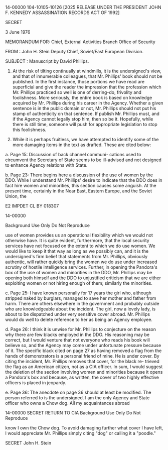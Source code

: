 14-00000
104-10105-10126 [2025 RELEASE UNDER THE PRESIDENT JOHN F. KENNEDY ASSASSINATION RECORDS ACT OF 1992]

SECRET

3 June 1976

MEMORANDUM FOR: Chief, External Activities Branch
Office of Security

FROM : John H. Stein
Deputy Chief, Soviet/East European Division.

SUBJECT : Manuscript by David Phillips.

1. At the risk of tilting continually at windmills, it
is the undersigned's view, and that of innumerable colleagues,
that Mr. Phillips' book should not be published. In the first
instance, those portions we have read are superficial and give
the reader the impression that the profession which Mr. Phillips
practiced so well is one of derring-do, frivolity and foolishness.
More seriously, the entire book is based on knowledge acquired
by Mr. Phillips during his career in the Agency. Whether a
given sentence is in the public domain or not, Mr. Phillips
should not put his stamp of authenticity on that sentence.
If publish Mr. Phillips must, and if the Agency cannot legally
stop him, then so be it. Hopefully, while there is still time,
someone will push for appropriate legislation to stop this
foolishness.

2. While it is perhaps fruitless, we have attempted to
identify some of the more damaging items in the text as
drafted. These are cited below:

a. Page 15: Discussion of back channel communi-
cations used to circumvent the Secretary of State seems
to be ill-advised and not designed to enhance Agency
relations with State.

b. Page 23: There begins here a discussion of the
use of women by the DDO. While I understand
Mr. Phillips' desire to indicate that the DDO does in
fact hire women and minorities, this section causes
some anguish. At the present time, certainly in the
Near East, Eastern Europe, and the Soviet Union, the

E2 IMPDET
CL BY 018307

14-00000

Background Use Only
Do Not Reproduce

use of women provides us an operational flexibility
which we would not otherwise have. It is quite
evident, furthermore, that the local security services
have not focused on the extent to which we do use
women. We would like to keep it that way as long as
we possibly can, and it is the undersigned's firm
belief that statements from Mr. Phillips, obviously
authentic, will rather quickly bring the women we do
use under increased scrutiny of hostile intelligence
services. Further, in opening the Pandora's box of
the use of women and minorities in the DDO, Mr. Phillips
may be opening both himself and the DDO to unjustified
criticism that we are either exploiting women or not
hiring enough of them; similarly the minorities.

c. Page 25: I have known personally for 17 years
the girl who, although stripped naked by burglars,
managed to save her mother and father from harm. There
are others elsewhere in the government and probably
outside who are knowledgeable about the incident. The
girl, now a lovely lady, is about to be dispatched under
very sensitive cover abroad. Mr. Phillips would do well
to delete reference to her as being an Agency employee.

d. Page 26: I think it is unwise for Mr. Phillips
to conjecture on the reason why there are few blacks
employed in the DDO. His reasoning may be correct,
but I would venture that not everyone who reads his
book will believe so, and the Agency may come under
unfortunate pressure because of it. The specific
black cited on page 27 as having removed a flag from
the hands of demonstrators is a personal friend of
mine. He is under cover. By citing the incident,
Mr. Phillips removes that cover, for the black re-
trieved the flag as an American citizen, not as a CIA
officer. In sum, I would suggest the deletion of the
section involving women and minorities because it
opens a Pandora's box and because, as written, the
cover of two highly effective officers is placed in
jeopardy.

e. Page 36: The anecdote on page 36 should at
least be modified. The person referred to is the
undersigned. I am the only Agency and State officer
who owns a Chow dog. All my acquaintances abroad

14-00000
SECRET
RETURN TO CIA
Background Use Only
Do Not Reproduce

know I own the Chow dog. To avoid damaging further
what cover I have left, I would appreciate Mr. Phillips
simply citing "dog" or calling it a "poodle."

SECRET
John H. Stein
